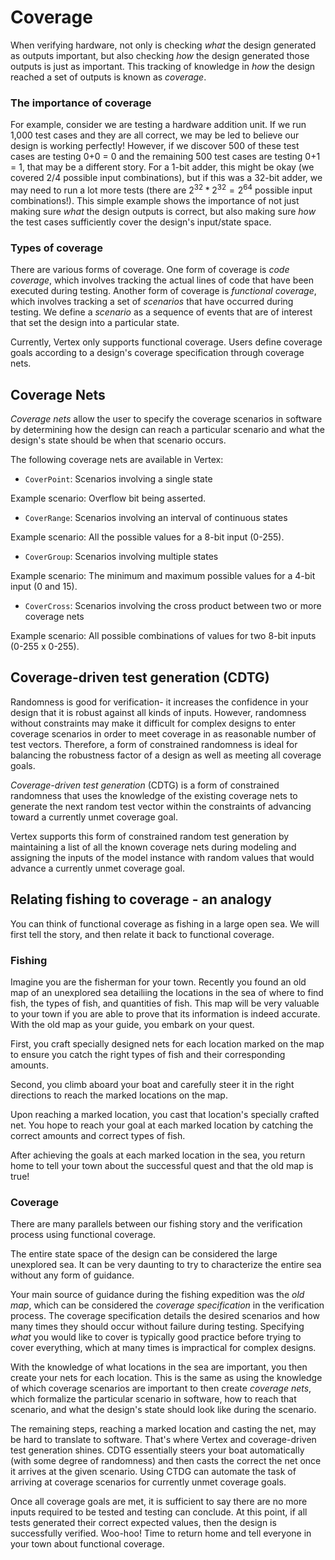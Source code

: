 # Coverage

When verifying hardware, not only is checking _what_ the design generated as outputs important, but also checking _how_ the design generated those outputs is just as important. This tracking of knowledge in _how_ the design reached a set of outputs is known as _coverage_.

### The importance of coverage

For example, consider we are testing a hardware addition unit. If we run 1,000 test cases and they are all correct, we may be led to believe our design is working perfectly! However, if we discover 500 of these test cases are testing 0+0 = 0 and the remaining 500 test cases are testing 0+1 = 1, that may be a different story. For a 1-bit adder, this might be okay (we covered 2/4 possible input combinations), but if this was a 32-bit adder, we may need to run a lot more tests (there are ${2^{32} * 2^{32} = 2^{64}}$ possible input combinations!). This simple example shows the importance of not just making sure _what_ the design outputs is correct, but also making sure _how_ the test cases sufficiently cover the design's input/state space.

### Types of coverage

There are various forms of coverage. One form of coverage is _code coverage_, which involves tracking the actual lines of code that have been executed during testing. Another form of coverage is _functional coverage_, which involves tracking a set of _scenarios_ that have occurred during testing. We define a _scenario_ as a sequence of events that are of interest that set the design into a particular state.

Currently, Vertex only supports functional coverage. Users define coverage goals according to a design's coverage specification through coverage nets.

## Coverage Nets

_Coverage nets_ allow the user to specify the coverage scenarios in software by determining how the design can reach a particular scenario and what the design's state should be when that scenario occurs.

The following coverage nets are available in Vertex:

- `CoverPoint`: Scenarios involving a single state

Example scenario: Overflow bit being asserted.

- `CoverRange`: Scenarios involving an interval of continuous states

Example scenario: All the possible values for a 8-bit input (0-255).

- `CoverGroup`: Scenarios involving multiple states

Example scenario: The minimum and maximum possible values for a 4-bit input (0 and 15).

- `CoverCross`: Scenarios involving the cross product between two or more coverage nets

Example scenario: All possible combinations of values for two 8-bit inputs (0-255 x 0-255).

## Coverage-driven test generation (CDTG)

Randomness is good for verification- it increases the confidence in your design that it is robust against all kinds of inputs. However, randomness without constraints may make it difficult for complex designs to enter coverage scenarios in order to meet coverage in as reasonable number of test vectors. Therefore, a form of constrained randomness is ideal for balancing the robustness factor of a design as well as meeting all coverage goals.

_Coverage-driven test generation_ (CDTG) is a form of constrained randomness that uses the knowledge of the existing coverage nets to generate the next random test vector within the constraints of advancing toward a currently unmet coverage goal.

Vertex supports this form of constrained random test generation by maintaining a list of all the known coverage nets during modeling and assigning the inputs of the model instance with random values that would advance a currently unmet coverage goal.

## Relating fishing to coverage - an analogy

You can think of functional coverage as fishing in a large open sea. We will first tell the story, and then relate it back to functional coverage.

### Fishing

Imagine you are the fisherman for your town. Recently you found an old map of an unexplored sea detailiing the locations in the sea of where to find fish, the types of fish, and quantities of fish. This map will be very valuable to your town if you are able to prove that its information is indeed accurate. With the old map as your guide, you embark on your quest.

First, you craft specially designed nets for each location marked on the map to ensure you catch the right types of fish and their corresponding amounts.

Second, you climb aboard your boat and carefully steer it in the right directions to reach the marked locations on the map.

Upon reaching a marked location, you cast that location's specially crafted net. You hope to reach your goal at each marked location by catching the correct amounts and correct types of fish.

After achieving the goals at each marked location in the sea, you return home to tell your town about the successful quest and that the old map is true!

### Coverage

There are many parallels between our fishing story and the verification process using functional coverage.

The entire state space of the design can be considered the large unexplored sea. It can be very daunting to try to characterize the entire sea without any form of guidance.

Your main source of guidance during the fishing expedition was the _old map_, which can be considered the _coverage specification_ in the verification process. The coverage specification details the desired scenarios and how many times they should occur without failure during testing. Specifying _what_ you would like to cover is typically good practice before trying to cover everything, which at many times is impractical for complex designs.

With the knowledge of what locations in the sea are important, you then create your nets for each location. This is the same as using the knowledge of which coverage scenarios are important to then create _coverage nets_, which formalize the particular scenario in software, how to reach that scenario, and what the design's state should look like during the scenario.

The remaining steps, reaching a marked location and casting the net, may be hard to translate to software. That's where Vertex and coverage-driven test generation shines. CDTG essentially steers your boat automatically (with some degree of randomness) and then casts the correct the net once it arrives at the given scenario. Using CTDG can automate the task of arriving at coverage scenarios for currently unmet coverage goals.

Once all coverage goals are met, it is sufficient to say there are no more inputs required to be tested and testing can conclude. At this point, if all tests generated their correct expected values, then the design is successfully verified. Woo-hoo! Time to return home and tell everyone in your town about functional coverage.